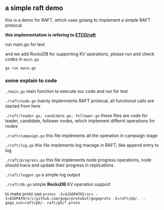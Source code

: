 ## a simple raft demo

this is a demo for RAFT, which uses golang to implement a simple RAFT protocal.

**this implementation is refering to [ETCD/raft](https://github.com/etcd-io/etcd/tree/master/raft)**

run main.go for test

and we add RocksDB for supporting KV operations, please run and check codes in `main.go`
```
go run main.go
```

### some explain to code

`./main.go` main function to execute our code and run for test

`./raft/node.go` mainly implenments RAFT protocal, all functional calls are started from here

`./raft/leader.go, candidate.go, follower.go` these files are code for leader, candidate, follower nodes, which implement differnt operations for nodes

`./raft/campaign.go` this file implements all the operation in campaign stage

`./raft/log.go` this file implements log manage in RAFT, like append entry to log

`./raft/progress.go` this file implements node progress operations, node should trace and update their progress in replications

`./raft/logger.go` a simple log output

`./raft/db.go` simple **RocksDB** KV operation support


to make proto use `protoc -I=${GOPATH}/src -I=$GOPATH/src/github.com/gogo/protobuf/gogoproto -I=raft/pb/. --gogo_out=raft/pb/. raft/pb/*.proto`
